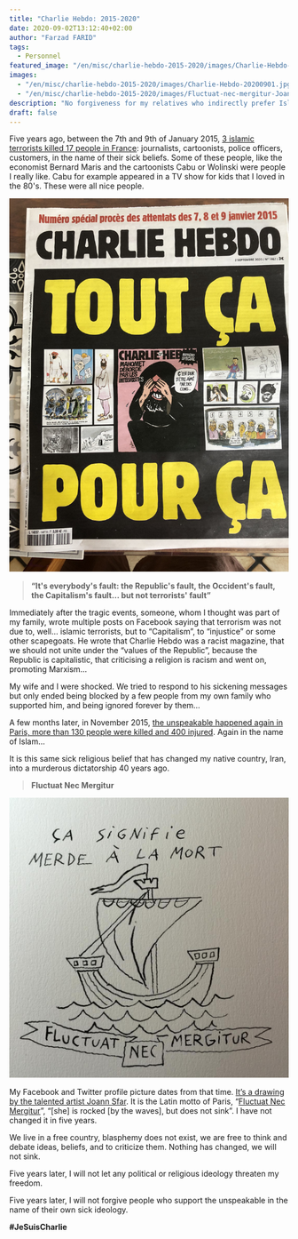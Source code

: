 ```yaml
---
title: "Charlie Hebdo: 2015-2020"
date: 2020-09-02T13:12:40+02:00
author: "Farzad FARID"
tags:
  - Personnel
featured_image: "/en/misc/charlie-hebdo-2015-2020/images/Charlie-Hebdo-20200901.jpg"
images:
  - "/en/misc/charlie-hebdo-2015-2020/images/Charlie-Hebdo-20200901.jpg"
  - "/en/misc/charlie-hebdo-2015-2020/images/Fluctuat-nec-mergitur-Joann-Sfar.jpg"
description: "No forgiveness for my relatives who indirectly prefer Islamist terror to freedom of expression."
draft: false
---
```


Five years ago, between the 7th and 9th of January 2015, [3 islamic terrorists killed 17 people in France](https://en.wikipedia.org/wiki/Charlie_Hebdo_shooting): journalists, cartoonists, police officers, customers, in the name of their sick beliefs. Some of these people, like the economist Bernard Maris and the cartoonists Cabu or Wolinski were people I really like. Cabu for example appeared in a TV show for kids that I loved in the 80's. These were all nice people.

![Charlie Hebdo](images/Charlie-Hebdo-20200901.jpg)

> **“It's everybody's fault: the Republic's fault, the Occident's fault, the Capitalism's fault… but not terrorists' fault”**

Immediately after the tragic events, someone, whom I thought was part of my family, wrote multiple posts on Facebook saying that terrorism was not due to, well… islamic terrorists, but to “Capitalism”, to “injustice” or some other scapegoats. He wrote that Charlie Hebdo was a racist magazine, that we should not unite under the “values of the Republic”, because the Republic is capitalistic, that criticising a religion is racism and went on, promoting Marxism…

My wife and I were shocked. We tried to respond to his sickening messages but only ended being blocked by a few people from my own family who supported him, and being ignored forever by them…

A few months later, in November 2015, [the unspeakable happened again in Paris, more than 130 people were killed and 400 injured](https://en.wikipedia.org/wiki/November_2015_Paris_attacks). Again in the name of Islam…

It is this same sick religious belief that has changed my native country, Iran, into a murderous dictatorship 40 years ago.

> **Fluctuat Nec Mergitur**

![Fluctuat Nec Mergitur](images/Fluctuat-nec-mergitur-Joann-Sfar.jpg)

My Facebook  and Twitter profile picture dates from that time. [It’s a drawing by the talented artist Joann Sfar](https://unknowngenius.com/blog/archives/2015/11/14/fluctuat-nec-mergitur-by-joann-sfar/). 
It is the Latin motto of Paris, 
“[Fluctuat Nec Mergitur](https://en.wikipedia.org/wiki/Coat_of_arms_of_Paris#Motto)”,
“[she] is rocked [by the waves], but does not sink”. I have not changed it in five years.

We live in a free country, blasphemy does not exist, we are free to think and debate ideas, beliefs, and to criticize them. Nothing has changed, we will not sink. 

Five years later, I will not let any political or religious ideology threaten my freedom.

Five years later, I will not forgive people who support the unspeakable in the name of their own sick ideology.

**\#JeSuisCharlie**
